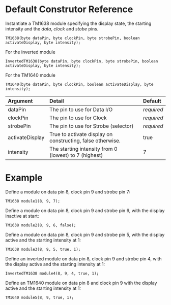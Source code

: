 # Default Construtor Reference #

Instantiate a TM1638 module specifying the display state, the starting intensity and the _data_, _clock_ and _stobe_ pins.

```
TM1638(byte dataPin, byte clockPin, byte strobePin, boolean activateDisplay, byte intensity);
```

For the inverted module

```
InvertedTM1638(byte dataPin, byte clockPin, byte strobePin, boolean activateDisplay, byte intensity);
```

For the TM1640 module

```
TM1640(byte dataPin, byte clockPin, boolean activateDisplay, byte intensity);
```

| Argument | Detail | Default |
|:---------|:-------|:--------|
| dataPin | The pin to use for Data I/O | _required_ |
| clockPin  | The pin to use for Clock | _required_ |
| strobePin | The pin to use for Strobe (selector) | _required_ |
| activateDisplay | True to activate display on constructing, false otherwise. | true |
| intensity | The starting intensity from 0 (lowest) to 7 (highest) | 7 |


# Example #

Define a module on data pin 8, clock pin 9 and strobe pin 7:
```
TM1638 module1(8, 9, 7);
```

Define a module on data pin 8, clock pin 9 and strobe pin 6, with the display inactive at start:
```
TM1638 module2(8, 9, 6, false);
```

Define a module on data pin 8, clock pin 9 and strobe pin 5, with the display active and the starting intensity at 1:
```
TM1638 module3(8, 9, 5, true, 1);
```

Define an inverted module on data pin 8, clock pin 9 and strobe pin 4, with the display active and the starting intensity at 1:
```
InvertedTM1638 module4(8, 9, 4, true, 1);
```

Define an TM1640 module on data pin 8 and clock pin 9 with the display active and the starting intensity at 1:
```
TM1640 module5(8, 9, true, 1);
```